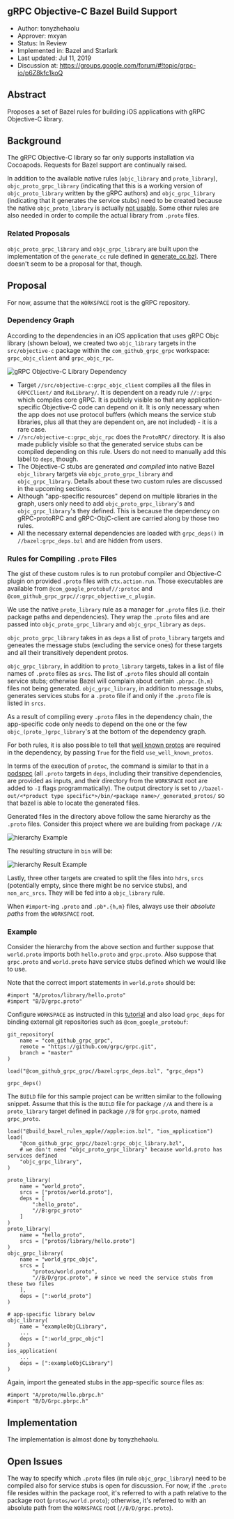 gRPC Objective-C Bazel Build Support
----
* Author: tonyzhehaolu
* Approver: mxyan
* Status: In Review
* Implemented in: Bazel and Starlark
* Last updated: Jul 11, 2019
* Discussion at: https://groups.google.com/forum/#!topic/grpc-io/p6Z8kfc1koQ

## Abstract

Proposes a set of Bazel rules for building iOS applications with gRPC Objective-C library.


## Background

The gRPC Objective-C library so far only supports installation via Cocoapods. Requests for Bazel support are continually raised.

In addition to the available native rules (`objc_library` and `proto_library`), `objc_proto_grpc_library` (indicating that this is a working version of `objc_proto_library` written by the gRPC authors) and `objc_grpc_library` (indicating that it generates the service stubs) need to be created because the native `objc_proto_library` is actually [not usable](https://github.com/bazelbuild/bazel/issues/7348). Some other rules are also needed in order to compile the actual library from `.proto` files.

### Related Proposals
`objc_proto_grpc_library` and `objc_grpc_library` are built upon the implementation of the `generate_cc` rule defined in [generate_cc.bzl](https://github.com/grpc/grpc/blob/bazel_test/bazel/generate_cc.bzl). There doesn't seem to be a proposal for that, though.


## Proposal

For now, assume that the `WORKSPACE` root is the gRPC repository.

### Dependency Graph

According to the dependencies in an iOS application that uses gRPC Objc library (shown below), we created two `objc_library` targets in the `src/objective-c` package within the `com_github_grpc_grpc` workspace: `grpc_objc_client` and `grpc_objc_rpc`.

![gRPC Objective-C Library Dependency](L56_graphics/dependency.png)

* Target `//src/objective-c:grpc_objc_client` compiles all the files in `GRPCClient/` and `RxLibrary/`. It is dependent on a ready rule `//:grpc` which compiles core gRPC. It is publicly visible so that any application-specific Objective-C code can depend on it. It is only necessary when the app does not use protocol buffers (which means the service stub libraries, plus all that they are dependent on, are not included) - it is a rare case.
* `//src/objective-c:grpc_objc_rpc` does the `ProtoRPC/` directory. It is also made publicly visible so that the generated service stubs can be compiled depending on this rule. Users do not need to manually add this label to `deps`, though.
* The Objective-C stubs are generated *and compiled* into native Bazel `objc_library` targets via `objc_proto_grpc_library` and `objc_grpc_library`. Details about these two custom rules are discussed in the upcoming sections.
* Although "app-specific resources" depend on multiple libraries in the graph, users only need to add `objc_proto_grpc_library`'s and `objc_grpc_library`'s they defined. This is because the dependency on gRPC-protoRPC and gRPC-ObjC-client are carried along by those two rules.
* All the necessary external dependencies are loaded with `grpc_deps()` in `//bazel:grpc_deps.bzl` and are hidden from users.

### Rules for Compiling `.proto` Files

The gist of these custom rules is to run protobuf compiler and Objective-C plugin on provided `.proto` files with `ctx.action.run`. Those executables are available from `@com_google_protobuf//:protoc` and `@com_github_grpc_grpc//:grpc_objective_c_plugin`.

We use the native `proto_library` rule as a manager for `.proto` files (i.e. their package paths and dependencies). They wrap the `.proto` files and are passed into `objc_proto_grpc_library` and `objc_grpc_library` as `deps`.

`objc_proto_grpc_library` takes in as `deps` a list of `proto_library` targets and geneates the message stubs (excluding the service ones) for these targets and all their transitively dependent protos.

`objc_grpc_library`, in addition to `proto_library` targets, takes in a list of file names of `.proto` files as `srcs`. The list of `.proto` files should all contain service stubs; otherwise Bazel will complain about certain `.pbrpc.{h,m}` files not being generated. `objc_grpc_library`, in addition to message stubs, generates services stubs for a `.proto` file if and only if the `.proto` file is listed in `srcs`.

As a result of compiling every `.proto` files in the dependency chain, the app-specific code only needs to depend on the one or the few `objc_(proto_)grpc_library`'s at the bottom of the dependency graph.

For both rules, it is also possible to tell that [well known protos](https://github.com/protocolbuffers/protobuf/tree/master/src/google/protobuf) are required in the dependency, by passing `True` for the field `use_well_known_protos`.

In terms of the execution of `protoc`, the command is similar to that in a [podspec](https://github.com/grpc/grpc/blob/0803c79411597f58eae0b12b4eb272c506b8cdbb/examples/objective-c/helloworld/HelloWorld.podspec) (all `.proto` targets in `deps`, including their transitive dependencies, are provided as inputs, and their directory from the `WORKSPACE` root are added to `-I` flags programmatically). The output directory is set to `//bazel-out/<*product type specific*>/bin/<package name>/_generated_protos/` so that bazel is able to locate the generated files.

Generated files in the directory above follow the same hierarchy as the `.proto` files. Consider this project where we are building from package `//A`:

![hierarchy Example](L56_graphics/hierarchy1.png)

The resulting structure in `bin` will be:

![hierarchy Result Example](L56_graphics/hierarchy2.png)

Lastly, three other targets are created to split the files into `hdrs`, `srcs` (potentially empty, since there might be no service stubs), and `non_arc_srcs`. They will be fed into a `objc_library` rule.

When `#import`-ing `.proto` and `.pb*.{h,m}` files, always use their *absolute paths* from the `WORKSPACE` root.


### Example

Consider the hierarchy from the above section and further suppose that `world.proto` imports both `hello.proto` and `grpc.proto`. Also suppose that `grpc.proto` and `world.proto` have service stubs defined which we would like to use.

Note that the correct import statements in `world.proto` should be:
```
#import "A/protos/library/hello.proto"
#import "B/D/grpc.proto"
```

Configure `WORKSPACE` as instructed in this [tutorial](https://docs.bazel.build/versions/master/tutorial/ios-app.html) and also load `grpc_deps` for binding external git repositories such as `@com_google_protobuf`:
```
git_repository(
    name = "com_github_grpc_grpc",
    remote = "https://github.com/grpc/grpc.git",
    branch = "master"
)

load("@com_github_grpc_grpc//bazel:grpc_deps.bzl", "grpc_deps")

grpc_deps()
```

The `BUILD` file for this sample project can be written similar to the following snippet. Assume that this is the `BUILD` file for package `//A` and there is a `proto_library` target defined in package `//B` for `grpc.proto`, named `grpc_proto`.
```
load("@build_bazel_rules_apple//apple:ios.bzl", "ios_application")
load(
    "@com_github_grpc_grpc//bazel:grpc_objc_library.bzl", 
    # we don't need "objc_proto_grpc_library" because world.proto has services defined 
    "objc_grpc_library",
)

proto_library(
    name = "world_proto",
    srcs = ["protos/world.proto"],
    deps = [
        ":hello_proto",
        "//B:grpc_proto"
    ]
)
proto_library(
    name = "hello_proto",
    srcs = ["protos/library/hello.proto"]
)
objc_grpc_library(
    name = "world_grpc_objc",
    srcs = [
        "protos/world.proto",
        "//B/D/grpc.proto", # since we need the service stubs from these two files
    ],
    deps = [":world_proto"]
)

# app-specific library below
objc_library(
    name = "exampleObjCLibrary",
    ...
    deps = [":world_grpc_objc"]
)
ios_application(
    ...
    deps = [":exampleObjCLibrary"]
)
```
Again, import the geneated stubs in the app-specific source files as:
```
#import "A/proto/Hello.pbrpc.h"
#import "B/D/Grpc.pbrpc.h"
```


## Implementation

The implementation is almost done by tonyzhehaolu.


## Open Issues

The way to specify which `.proto` files (in rule `objc_grpc_library`) need to be compiled also for service stubs is open for discussion. For now, if the `.proto` file resides within the package root, it's referred to with a path relative to the package root (`protos/world.proto`); otherwise, it's referred to with an absolute path from the `WORKSPACE` root (`//B/D/grpc.proto`). 
